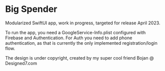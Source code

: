 # Big Spender
Modularized SwiftUI app, work in progress, targeted for release April 2023.

To run the app, you need a GoogleService-Info.plist configured with Firebase and Authentication. For Auth you need to add phone authentication, as that is currently the only implemented registration/login flow.

The design is under copyright, created by my super cool friend Bojan @ Designed7.com

